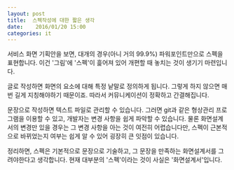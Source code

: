 ```yaml
---
layout: post
title:  스펙작성에 대한 짧은 생각
date:    2016/01/20 15:00
categories: it
---
```


서비스 화면 기획안을 보면, 대개의 경우(아니 거의 99.9%) 파워포인트만으로 스펙을 표현합니다. 이건 '그림'에 '스펙'이 흝어져 있어 개편할 때 놓치는 것이 생기기 마련입니다.

글로 작성하면 화면의 요소에 대해 특정 낱말로 정의하게 됩니다. 그렇게 하지 않으면 매번 길게 지칭해야하기 때문이죠. 따라서 커뮤니케이션이 정확하고 간결해집니다.

문장으로 작성하면 텍스트 파일로 관리할 수 있습니다. 그러면 git과 같은 형상관리 프로그램을 이용할 수 있고, 개발자는 변경 사항을 쉽게 파악할 수 있습니다. 물론 화면설계서의 변경만 있을 경우는 그 변경 사항을 아는 것이 여전히 어렵습니다만, 스펙이 근본적으로 바뀌었는지 여부는 쉽게 알 수 있어 굉장히 큰 잇점이 있습니다.

정리하면, 스펙은 기본적으로 문장으로 기술하고, 그 문장을 만족하는 화면설계서를 그려야한다고 생각합니다. 현재 대부분의 '스펙'이라는 것이 사실은 '화면설계서'입니다.
